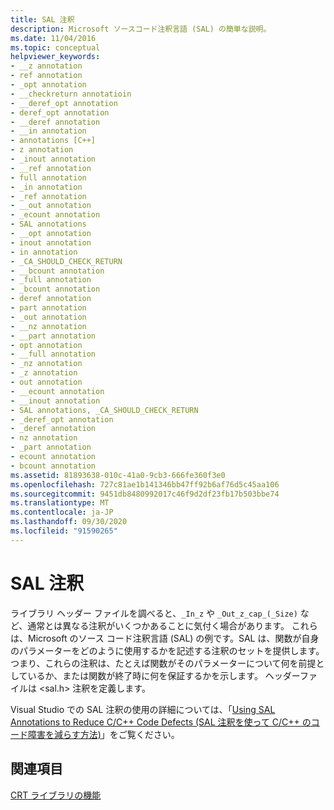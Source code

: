 ```yaml
---
title: SAL 注釈
description: Microsoft ソースコード注釈言語 (SAL) の簡単な説明。
ms.date: 11/04/2016
ms.topic: conceptual
helpviewer_keywords:
- __z annotation
- ref annotation
- _opt annotation
- __checkreturn annotatioin
- __deref_opt annotation
- deref_opt annotation
- __deref annotation
- __in annotation
- annotations [C++]
- z annotation
- _inout annotation
- __ref annotation
- full annotation
- _in annotation
- _ref annotation
- __out annotation
- _ecount annotation
- SAL annotations
- __opt annotation
- inout annotation
- in annotation
- _CA_SHOULD_CHECK_RETURN
- __bcount annotation
- _full annotation
- _bcount annotation
- deref annotation
- part annotation
- _out annotation
- __nz annotation
- __part annotation
- opt annotation
- __full annotation
- _nz annotation
- _z annotation
- out annotation
- __ecount annotation
- __inout annotation
- SAL annotations, _CA_SHOULD_CHECK_RETURN
- _deref_opt annotation
- _deref annotation
- nz annotation
- _part annotation
- ecount annotation
- bcount annotation
ms.assetid: 81893638-010c-41a0-9cb3-666fe360f3e0
ms.openlocfilehash: 727c81ae1b141346bb47ff92b6af76d5c45aa106
ms.sourcegitcommit: 9451db8480992017c46f9d2df23fb17b503bbe74
ms.translationtype: MT
ms.contentlocale: ja-JP
ms.lasthandoff: 09/30/2020
ms.locfileid: "91590265"
---
```

# <a name="sal-annotations"></a>SAL 注釈

ライブラリ ヘッダー ファイルを調べると、`_In_z` や `_Out_z_cap_(_Size)` など、通常とは異なる注釈がいくつかあることに気付く場合があります。 これらは、Microsoft のソース コード注釈言語 (SAL) の例です。SAL は、関数が自身のパラメーターをどのように使用するかを記述する注釈のセットを提供します。つまり、これらの注釈は、たとえば関数がそのパラメーターについて何を前提としているか、または関数が終了時に何を保証するかを示します。 ヘッダーファイルは \<sal.h> 注釈を定義します。

Visual Studio での SAL 注釈の使用の詳細については、「[Using SAL Annotations to Reduce C/C++ Code Defects (SAL 注釈を使って C/C++ のコード障害を減らす方法)](../code-quality/using-sal-annotations-to-reduce-c-cpp-code-defects.md)」をご覧ください。

## <a name="see-also"></a>関連項目

[CRT ライブラリの機能](../c-runtime-library/crt-library-features.md)
